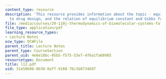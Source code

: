 ```yaml
---
content_type: resource
description: 'This resource provides information about the topic - equilibrium: application
  to drug design, and the relation of equilibrium constant and Gibbs free energy.'
file: /media/courses/20-110j-thermodynamics-of-biomolecular-systems-fall-2005/31e50b960b380aff916076c3b0734b97_l12.pdf
file_type: application/pdf
learning_resource_types:
- Lecture Notes
ocw_type: OCWFile
parent_title: Lecture Notes
parent_type: CourseSection
parent_uid: 4e6e18bc-05b5-f575-53e7-4f6a1fa68985
resourcetype: Document
title: l12.pdf
uid: 31e50b96-0b38-0aff-9160-76c3b0734b97
---
```


